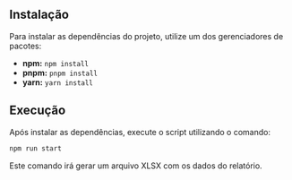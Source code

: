 ## Instalação

Para instalar as dependências do projeto, utilize um dos gerenciadores de pacotes:

- **npm:** `npm install`
- **pnpm:** `pnpm install`
- **yarn:** `yarn install`

## Execução

Após instalar as dependências, execute o script utilizando o comando:

```bash
npm run start
```

Este comando irá gerar um arquivo XLSX com os dados do relatório.
